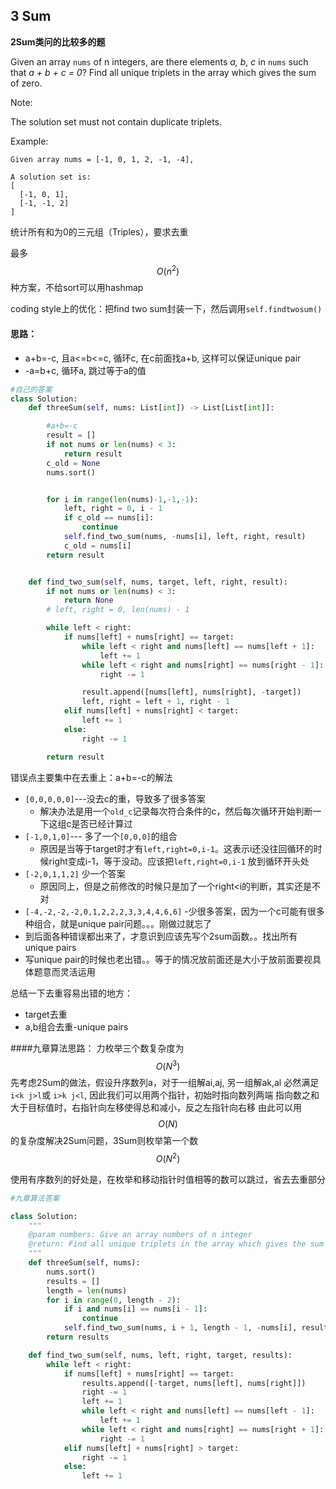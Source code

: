 ## 3 Sum

**2Sum类问的比较多的题**

Given an array `nums` of n integers, are there elements _a, b, c_ in `nums` such that _a + b + c = 0_? Find all unique triplets in the array which gives the sum of zero.

Note:

The solution set must not contain duplicate triplets.

Example:

```
Given array nums = [-1, 0, 1, 2, -1, -4],

A solution set is:
[
  [-1, 0, 1],
  [-1, -1, 2]
]
```

统计所有和为0的三元组（Triples），要求去重

最多$$O(n^2)$$种方案，不给sort可以用hashmap

coding style上的优化：把find two sum封装一下，然后调用`self.findtwosum()`

#### 思路：

* a+b=-c, 且a&lt;=b&lt;=c, 循环c, 在c前面找a+b, 这样可以保证unique pair
* -a=b+c, 循环a, 跳过等于a的值

```py
#自己的答案
class Solution:
    def threeSum(self, nums: List[int]) -> List[List[int]]:

        #a+b=-c
        result = []
        if not nums or len(nums) < 3:
            return result
        c_old = None
        nums.sort()


        for i in range(len(nums)-1,-1,-1):
            left, right = 0, i - 1
            if c_old == nums[i]:
                continue
            self.find_two_sum(nums, -nums[i], left, right, result)
            c_old = nums[i]
        return result


    def find_two_sum(self, nums, target, left, right, result):
        if not nums or len(nums) < 3:
            return None
        # left, right = 0, len(nums) - 1

        while left < right:
            if nums[left] + nums[right] == target:
                while left < right and nums[left] == nums[left + 1]:
                    left += 1
                while left < right and nums[right] == nums[right - 1]:
                    right -= 1

                result.append([nums[left], nums[right], -target])
                left, right = left + 1, right - 1
            elif nums[left] + nums[right] < target:
                left += 1
            else:
                right -= 1

        return result
```

错误点主要集中在去重上：a+b=-c的解法  
- ``[0,0,0,0,0]``---没去c的重，导致多了很多答案
   - 解决办法是用一个``old_c``记录每次符合条件的c，然后每次循环开始判断一下这组c是否已经计算过 
- ``[-1,0,1,0]``---  多了一个``[0,0,0]``的组合
    - 原因是当等于target时才有``left,right=0,i-1``。这表示i还没往回循环的时候right变成i-1，等于没动。应该把``left,right=0,i-1`` 放到循环开头处
- ``[-2,0,1,1,2]`` 少一个答案  
    - 原因同上，但是之前修改的时候只是加了一个right<i的判断，其实还是不对
- ``[-4,-2,-2,-2,0,1,2,2,2,3,3,4,4,6,6]`` 
    -少很多答案，因为一个c可能有很多种组合，就是unique pair问题。。。刚做过就忘了  
- 到后面各种错误都出来了，才意识到应该先写个2sum函数。。找出所有unique pairs
 - 写unique pair的时候也老出错。。等于的情况放前面还是大小于放前面要视具体题意而灵活运用

总结一下去重容易出错的地方：
- target去重
- a,b组合去重-unique pairs


####九章算法思路：
力枚举三个数复杂度为$$O(N^3)$$
先考虑2Sum的做法，假设升序数列a，对于一组解ai,aj, 另一组解ak,al
必然满足`` i<k j>l ``或 ``i>k j<l``, 因此我们可以用两个指针，初始时指向数列两端
指向数之和大于目标值时，右指针向左移使得总和减小，反之左指针向右移
由此可以用 $$O(N)$$ 的复杂度解决2Sum问题，3Sum则枚举第一个数 $$O(N^2)$$

使用有序数列的好处是，在枚举和移动指针时值相等的数可以跳过，省去去重部分
```py
#九章算法答案

class Solution:
    """
    @param numbers: Give an array numbers of n integer
    @return: Find all unique triplets in the array which gives the sum of zero.
    """
    def threeSum(self, nums):
        nums.sort()
        results = []
        length = len(nums)
        for i in range(0, length - 2):
            if i and nums[i] == nums[i - 1]:
                continue
            self.find_two_sum(nums, i + 1, length - 1, -nums[i], results)
        return results

    def find_two_sum(self, nums, left, right, target, results):
        while left < right:
            if nums[left] + nums[right] == target:
                results.append([-target, nums[left], nums[right]])
                right -= 1
                left += 1
                while left < right and nums[left] == nums[left - 1]:
                    left += 1
                while left < right and nums[right] == nums[right + 1]:
                    right -= 1
            elif nums[left] + nums[right] > target:
                right -= 1
            else:
                left += 1

```


